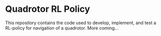 # Quadrotor RL Policy
This repository contains the code used to develop, implement, and test a RL-policy for navigation of a quadrotor.
More coming...
